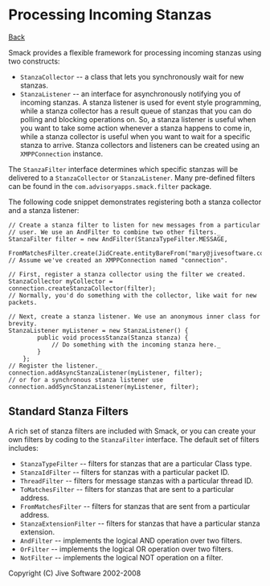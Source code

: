 Processing Incoming Stanzas
===========================

[Back](index.md)

Smack provides a flexible framework for processing incoming stanzas using two
constructs:

  * `StanzaCollector` -- a class that lets you synchronously wait for new stanzas.
  * `StanzaListener` -- an interface for asynchronously notifying you of incoming stanzas.  A stanza listener is used for event style programming, while a stanza collector has a result queue of stanzas that you can do polling and blocking operations on. So, a stanza listener is useful when you want to take some action whenever a stanza happens to come in, while a stanza collector is useful when you want to wait for a specific stanza to arrive. Stanza collectors and listeners can be created using an `XMPPConnection` instance.

The `StanzaFilter` interface determines which
specific stanzas will be delivered to a `StanzaCollector` or `StanzaListener`.
Many pre-defined filters can be found in the `com.advisoryapps.smack.filter`
package.

The following code snippet demonstrates registering both a stanza collector
and a stanza listener:

```
// Create a stanza filter to listen for new messages from a particular
// user. We use an AndFilter to combine two other filters._
StanzaFilter filter = new AndFilter(StanzaTypeFilter.MESSAGE, 
	FromMatchesFilter.create(JidCreate.entityBareFrom("mary@jivesoftware.com")));
// Assume we've created an XMPPConnection named "connection".

// First, register a stanza collector using the filter we created.
StanzaCollector myCollector = connection.createStanzaCollector(filter);
// Normally, you'd do something with the collector, like wait for new packets.

// Next, create a stanza listener. We use an anonymous inner class for brevity.
StanzaListener myListener = new StanzaListener() {
		public void processStanza(Stanza stanza) {
			// Do something with the incoming stanza here._
		}
	};
// Register the listener._
connection.addAsyncStanzaListener(myListener, filter);
// or for a synchronous stanza listener use
connection.addSyncStanzaListener(myListener, filter);
```

Standard Stanza Filters
-----------------------

A rich set of stanza filters are included with Smack, or you can create your
own filters by coding to the `StanzaFilter` interface. The default set of
filters includes:

  * `StanzaTypeFilter` -- filters for stanzas that are a particular Class type.
  * `StanzaIdFilter` -- filters for stanzas with a particular packet ID.
  * `ThreadFilter` -- filters for message stanzas with a particular thread ID.
  * `ToMatchesFilter` -- filters for stanzas that are sent to a particular address.
  * `FromMatchesFilter` -- filters for stanzas that are sent from a particular address.
  * `StanzaExtensionFilter` -- filters for stanzas that have a particular stanza extension.
  * `AndFilter` -- implements the logical AND operation over two filters.
  * `OrFilter` -- implements the logical OR operation over two filters.
  * `NotFilter` -- implements the logical NOT operation on a filter.

Copyright (C) Jive Software 2002-2008
